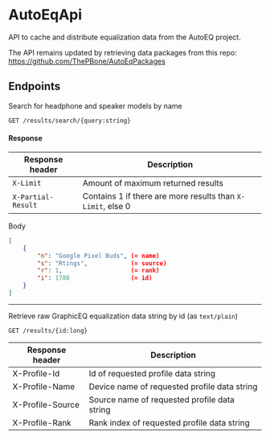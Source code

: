 # AutoEqApi
API to cache and distribute equalization data from the AutoEQ project.

The API remains updated by retrieving data packages from this repo: https://github.com/ThePBone/AutoEqPackages

## Endpoints
Search for headphone and speaker models by name
```
GET /results/search/{query:string}
```
#### Response

| Response header  | Description                                                 |
|------------------|-------------------------------------------------------------|
| `X-Limit`          | Amount of maximum returned results                          |
| `X-Partial-Result` | Contains 1 if there are more results than `X-Limit`, else 0 |

Body
```json
[
	{
		"n": "Google Pixel Buds", (= name)
		"s": "Rtings",            (= source)
		"r": 1,                   (= rank)
		"i": 1780                 (= id)
	}
]
```
_________________
Retrieve raw GraphicEQ equalization data string by id (as `text/plain`)
```
GET /results/{id:long}
```
| Response header | Description                           |
|-----------------|---------------------------------------|
| X-Profile-Id    | Id of requested profile data string   |
| X-Profile-Name  | Device name of requested profile data string |
| X-Profile-Source  | Source name of requested profile data string |
| X-Profile-Rank  | Rank index of requested profile data string |
